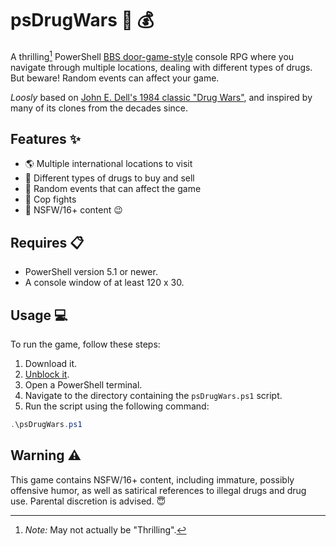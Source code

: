 ﻿# psDrugWars :syringe: :moneybag:

A thrilling[^1] PowerShell [BBS door-game-style](https://en.wikipedia.org/wiki/Door_(bulletin_board_system)) console RPG where you navigate through multiple locations, dealing with different types of drugs. But beware! Random events can affect your game.

*Loosly* based on [John E. Dell's 1984 classic "Drug Wars"](https://en.wikipedia.org/wiki/Drug_Wars_(video_game)), and inspired by many of its clones from the decades since.

## Features :sparkles:

- :earth_americas: Multiple international locations to visit
- :pill: Different types of drugs to buy and sell
- :game_die: Random events that can affect the game
- :cop: Cop fights
- :underage: NSFW/16+ content :wink:

## Requires :clipboard:

- PowerShell version 5.1 or newer.
- A console window of at least 120 x 30.

## Usage :computer:

To run the game, follow these steps:

1. Download it.
2. [Unblock it](https://learn.microsoft.com/en-us/powershell/module/microsoft.powershell.utility/unblock-file).
3. Open a PowerShell terminal.
4. Navigate to the directory containing the `psDrugWars.ps1` script.
5. Run the script using the following command:

```powershell
.\psDrugWars.ps1
```

## Warning :warning:

This game contains NSFW/16+ content, including immature, possibly offensive humor, as well as satirical references to illegal drugs and drug use. Parental discretion is advised. :innocent:

[^1]: _Note:_ May not actually be "Thrilling".